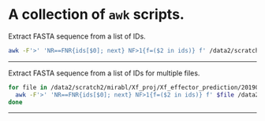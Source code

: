 # A collection of ```awk``` scripts.
Extract FASTA sequence from a list of IDs.
```bash
awk -F'>' 'NR==FNR{ids[$0]; next} NF>1{f=($2 in ids)} f' /data2/scratch2/mirabl/Xf_proj/Xf_effector_prediction/20190501_preffector-res_ncbi-Xf55/Effectors/LSMJ01000001.1.res-ID /data2/scratch2/mirabl/Xf_proj/Sequences/WGS/Prot_fasta/GCF_000576405.1_Wufong-1_protein.faa > LSMJ01000001.1.res-ID.faa
```
---
Extract FASTA sequence from a list of IDs for multiple files.
```bash
for file in /data2/scratch2/mirabl/Xf_proj/Xf_effector_prediction/20190501_preffector-res_ncbi-Xf55/Effectors/*.res-ID; do
  awk -F'>' 'NR==FNR{ids[$0]; next} NF>1{f=($2 in ids)} f' $file /data2/scratch2/mirabl/Xf_proj/Sequences/WGS/Prot_fasta/* > "$file".faa
done
```
---

